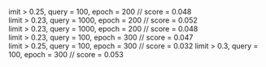 imit > 0.25, query = 100, epoch = 200 // score = 0.048  
limit > 0.23, query = 1000, epoch = 200 // score = 0.052  
limit > 0.23, query = 1000, epoch = 200 // score = 0.048  
limit > 0.23, query = 100, epoch = 300 //  score = 0.047  
limit > 0.25, query = 100, epoch = 300 // score = 0.032 
limit > 0.3, query = 100, epoch = 300 // score = 0.053  
